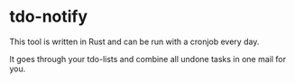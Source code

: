# tdo-notify

This tool is written in Rust and can be run with a cronjob every day.

It goes through your tdo-lists and combine all undone tasks in one mail for you.
